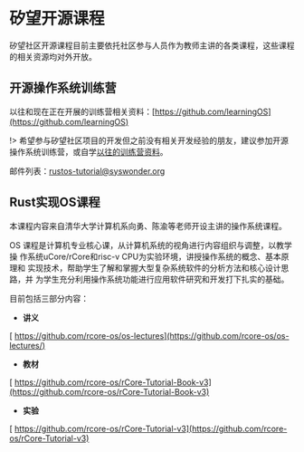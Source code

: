 # 矽望开源课程

矽望社区开源课程目前主要依托社区参与人员作为教师主讲的各类课程，这些课程的相关资源均对外开放。

## 开源操作系统训练营

以往和现在正在开展的训练营相关资料：[https://github.com/learningOS](https://github.com/learningOS)

!> 希望参与矽望社区项目的开发但之前没有相关开发经验的朋友，建议参加开源操作系统训练营，或自学[以往的训练营资料](https://github.com/learningOS)。

邮件列表：[rustos-tutorial@syswonder.org](https://maillist.syswonder.org/mailman3/lists/rustos-tutorial.syswonder.org/)


## Rust实现OS课程

本课程内容来自清华大学计算机系向勇、陈渝等老师开设主讲的操作系统课程。

OS 课程是计算机专业核心课，从计算机系统的视角进行内容组织与调整，以教学操
作系统uCore/rCore和risc-v CPU为实验环境，讲授操作系统的概念、基本原理和
实现技术，帮助学生了解和掌握大型复杂系统软件的分析方法和核心设计思路，并
为学生充分利用操作系统功能进行应用软件研究和开发打下扎实的基础。

目前包括三部分内容：

- **讲义**

[<i class="fa-brands fa-github"></i> https://github.com/rcore-os/os-lectures](https://github.com/rcore-os/os-lectures/)

- **教材**

[<i class="fa-brands fa-github"></i> https://github.com/rcore-os/rCore-Tutorial-Book-v3](https://github.com/rcore-os/rCore-Tutorial-Book-v3)

- **实验**

[<i class="fa-brands fa-github"></i> https://github.com/rcore-os/rCore-Tutorial-v3](https://github.com/rcore-os/rCore-Tutorial-v3)

